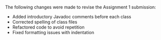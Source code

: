 The following changes were made to revise the Assignment 1 submission: 

- Added introductory Javadoc comments before each class
- Corrected spelling of class files
- Refactored code to avoid repetition
- Fixed formatting issues with indentation
